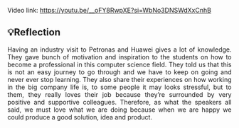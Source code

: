 Video link: https://youtu.be/__oFY8RwpXE?si=WbNo3DNSWdXxCnhB 

## 💡Reflection 
<p align= "justify">
Having an industry visit to Petronas and Huawei gives a lot of knowledge. They gave bunch of motivation and inspiration to the students on how to become a professional in this computer science field. They told us that this is not an easy journey to go through and we have to keep on going and never ever stop learning. They also share their experiences on how working in the big company life is, to some people it may looks stressful, but to them, they really loves their job because they’re surrounded by  very positive and supportive colleagues. Therefore, as what the speakers all said, we must love what we are doing because when we are happy we could produce a good solution, idea and product. 
</p>

